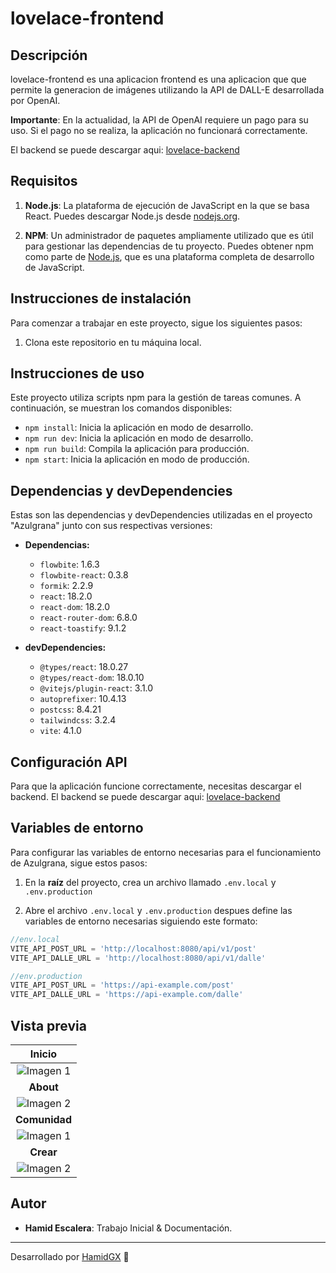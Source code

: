 # lovelace-frontend

## Descripción

lovelace-frontend es una aplicacion frontend es una aplicacion que que permite la generacion de imágenes utilizando la API de DALL-E desarrollada por OpenAI.

**Importante**: En la actualidad, la API de OpenAI requiere un pago para su uso. Si el pago no se realiza, la aplicación no funcionará correctamente.

El backend se puede descargar aqui: [lovelace-backend](https://github.com/HamidGX/lovelace-backend)

## Requisitos

1. **Node.js**: La plataforma de ejecución de JavaScript en la que se basa React. Puedes descargar Node.js desde [nodejs.org](https://nodejs.org/).

2. **NPM**: Un administrador de paquetes ampliamente utilizado que es útil para gestionar las dependencias de tu proyecto. Puedes obtener npm como parte de [Node.js](https://nodejs.org/), que es una plataforma completa de desarrollo de JavaScript.

## Instrucciones de instalación

Para comenzar a trabajar en este proyecto, sigue los siguientes pasos:

1. Clona este repositorio en tu máquina local.

## Instrucciones de uso

Este proyecto utiliza scripts npm para la gestión de tareas comunes. A continuación, se muestran los comandos disponibles:

- `npm install`: Inicia la aplicación en modo de desarrollo.
- `npm run dev`: Inicia la aplicación en modo de desarrollo.
- `npm run build`: Compila la aplicación para producción.
- `npm start`: Inicia la aplicación en modo de producción.

## Dependencias y devDependencies

Estas son las dependencias y devDependencies utilizadas en el proyecto "Azulgrana" junto con sus respectivas versiones:

- **Dependencias:**

  - `flowbite`: 1.6.3
  - `flowbite-react`: 0.3.8
  - `formik`: 2.2.9
  - `react`: 18.2.0
  - `react-dom`: 18.2.0
  - `react-router-dom`: 6.8.0
  - `react-toastify`: 9.1.2

- **devDependencies:**

  - `@types/react`: 18.0.27
  - `@types/react-dom`: 18.0.10
  - `@vitejs/plugin-react`: 3.1.0
  - `autoprefixer`: 10.4.13
  - `postcss`: 8.4.21
  - `tailwindcss`: 3.2.4
  - `vite`: 4.1.0

## Configuración API

Para que la aplicación funcione correctamente, necesitas descargar el backend.
El backend se puede descargar aqui: [lovelace-backend](https://github.com/HamidGX/lovelace-backend)

## Variables de entorno

Para configurar las variables de entorno necesarias para el funcionamiento de Azulgrana, sigue estos pasos:

1. En la **raíz** del proyecto, crea un archivo llamado `.env.local` y `.env.production`

2. Abre el archivo `.env.local` y `.env.production` despues define las variables de entorno necesarias siguiendo este formato:

```javascript
//env.local
VITE_API_POST_URL = 'http://localhost:8080/api/v1/post'
VITE_API_DALLE_URL = 'http://localhost:8080/api/v1/dalle'
```

```javascript
//env.production
VITE_API_POST_URL = 'https://api-example.com/post'
VITE_API_DALLE_URL = 'https://api-example.com/dalle'
```

## Vista previa

|                    Inicio                    |
| :------------------------------------------: |
| ![Imagen 1](https://i.imgur.com/6Y78FyC.jpg) |
|                  **About**                   |
| ![Imagen 2](https://i.imgur.com/5HgiAAA.jpg) |
|                **Comunidad**                 |
| ![Imagen 1](https://i.imgur.com/ZK2XuGS.jpg) |
|                  **Crear**                   |
| ![Imagen 2](https://i.imgur.com/IufKcpx.jpg) |

## Autor

- **Hamid Escalera**: Trabajo Inicial & Documentación.

---

Desarrollado por [HamidGX](https://github.com/HamidGX) 🌌
